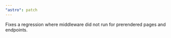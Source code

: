 ```yaml
---
"astro": patch
---
```


Fixes a regression where middleware did not run for prerendered pages and endpoints.
